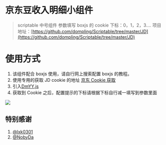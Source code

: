 # 京东豆收入明细小组件

> scriptable 中号组件 参数填写 boxjs 的 cookie 下标：0，1，2，3....
> 项目地址：[https://github.com/dompling/Scriptable/tree/master/JD](https://github.com/dompling/Scriptable/tree/master/JD)

# 使用方式

1. 该组件配合 boxjs 使用，请自行网上搜索配置 boxjs 的教程。
2. 使用专用的获取 JD cookie 的地址 [京东 Cookie 获取](https://raw.githubusercontent.com/dompling/Script/master/jd/JD_extra_cookie.js)
3. 引入[DmYY.js](https://raw.githubusercontent.com/dompling/Scriptable/master/DmYY.js)
4. 获取到 Cookie 之后，配置提示的下标请根据下标自行减一填写到参数里面

![](https://raw.githubusercontent.com/dompling/Scriptable/master/JD/jd_img.gif)

## 特别感谢

1.  [@lxk0301](https://github.com/lxk0301)
2.  [@NobyDa](https://github.com/NobyDa)
